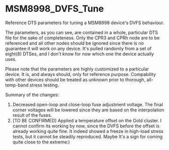 # MSM8998_DVFS_Tune
Reference DTS parameters for tuning a MSM8998 device's DVFS behaviour.

The parameters, as you can see, are contained in a whole, particular DTS file for the sake of completeness. Only the CPR3 and CPRh node are to be referenced and all other nodes should be ignored since there is no guarantee it will work on any device. It's pulled randomly from a set of eight(8) DTSes, and I don't know for now which one the device actually uses.

Please note that the parameters are highly customized to a particular device. It is, and always should, only for reference purpose. Compability with other devices should be treated as unknown prior to thorough, all-temp-band stress testing.

Summary of the changes:

1. Decreased open-loop and close-loop fuse adjustment voltage. The final corner voltages will be lowered since they are based on the interpolation result of the fuses.
2. [TO BE CONFIRMED] Applied a temperature offset on the Gold cluster. I cannot confirm its working by now, since the DVFS before the offset is already working quite fine. It indeed showed a freeze in high-load stress tests, but it cannot be steadily reproduced. Maybe It's a sign for coming quite close to the extreme:) 
